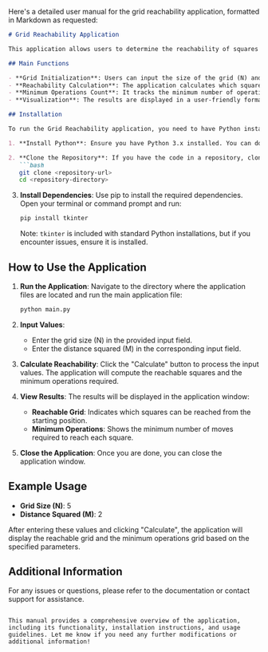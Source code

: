 Here's a detailed user manual for the grid reachability application, formatted in Markdown as requested:

```markdown
# Grid Reachability Application

This application allows users to determine the reachability of squares in a grid based on a specified distance squared for movement. It provides a graphical user interface (GUI) for easy interaction and visualization of results.

## Main Functions

- **Grid Initialization**: Users can input the size of the grid (N) and the distance squared (M) for movement.
- **Reachability Calculation**: The application calculates which squares in the grid can be reached from the starting position (1, 1) based on the movement constraints defined by M.
- **Minimum Operations Count**: It tracks the minimum number of operations required to reach each square from the starting position.
- **Visualization**: The results are displayed in a user-friendly format, showing both the reachable grid and the minimum operations grid.

## Installation

To run the Grid Reachability application, you need to have Python installed on your system. Follow these steps to set up the environment:

1. **Install Python**: Ensure you have Python 3.x installed. You can download it from [python.org](https://www.python.org/downloads/).

2. **Clone the Repository**: If you have the code in a repository, clone it using:
   ```bash
   git clone <repository-url>
   cd <repository-directory>
   ```

3. **Install Dependencies**: Use pip to install the required dependencies. Open your terminal or command prompt and run:
   ```bash
   pip install tkinter
   ```

   Note: `tkinter` is included with standard Python installations, but if you encounter issues, ensure it is installed.

## How to Use the Application

1. **Run the Application**: Navigate to the directory where the application files are located and run the main application file:
   ```bash
   python main.py
   ```

2. **Input Values**:
   - Enter the grid size (N) in the provided input field.
   - Enter the distance squared (M) in the corresponding input field.

3. **Calculate Reachability**: Click the "Calculate" button to process the input values. The application will compute the reachable squares and the minimum operations required.

4. **View Results**: The results will be displayed in the application window:
   - **Reachable Grid**: Indicates which squares can be reached from the starting position.
   - **Minimum Operations**: Shows the minimum number of moves required to reach each square.

5. **Close the Application**: Once you are done, you can close the application window.

## Example Usage

- **Grid Size (N)**: 5
- **Distance Squared (M)**: 2

After entering these values and clicking "Calculate", the application will display the reachable grid and the minimum operations grid based on the specified parameters.

## Additional Information

For any issues or questions, please refer to the documentation or contact support for assistance.

```

This manual provides a comprehensive overview of the application, including its functionality, installation instructions, and usage guidelines. Let me know if you need any further modifications or additional information!